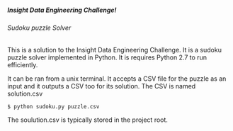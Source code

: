 ##### Insight Data Engineering Challenge!
###### Sudoku puzzle Solver

This is a solution to the Insight Data Engineering Challenge. It is a sudoku puzzle solver implemented in Python.
It is requires Python 2.7 to run efficiently.

It can be ran from a unix terminal. It accepts a CSV file for the puzzle as an input and it outputs a CSV too for its solution.
The CSV is named solution.csv

```shell
$ python sudoku.py puzzle.csv
``` 
The soulution.csv is typically stored in the project root.

